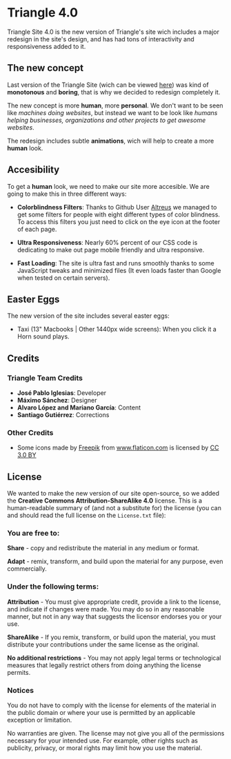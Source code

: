# Triangle 4.0

Triangle Site 4.0 is the new version of Triangle's site wich includes a major redesign in the site's design, and has had tons of interactivity and responsiveness added to it.

## The new concept

Last version of the Triangle Site (wich can be viewed <a href="https://triangle-mx.github.io/Triangle-3.0">here</a>) was kind of **monotonous** and **boring**, that is why we decided to redesign completely it.

The new concept is more **human**, more **personal**. We don't want to be seen like <i>machines doing websites</i>, but instead we want to be look like <i>humans helping businesses, organizations and other projects to get awesome websites</i>.

The redesign includes subtle **animations**, wich will help to create a more **human** look.

## Accesibility

To get a **human** look, we need to make our site more accesible. We are going to make this in three different ways:

- **Colorblindness Filters**: Thanks to Github User <a href="https://github.com/Altreus">Altreus</a> we managed to get some filters for people with eight different types of color blindness. To access this filters you just need to click on the eye icon at the footer of each page.

- **Ultra Responsiveness**: Nearly 60% percent of our CSS code is dedicating to make out page mobile friendly and ultra responsive.

- **Fast Loading**: The site is ultra fast and runs smoothly thanks to some JavaScript tweaks and minimized files (It even loads faster than Google when tested on certain servers).

## Easter Eggs

The new version of the site includes several easter eggs:

- Taxi (13" Macbooks | Other 1440px wide screens): When you click it a Horn sound plays.

## Credits


### Triangle Team Credits
- **José Pablo Iglesias**: Developer
- **Máximo Sánchez**: Designer
- **Alvaro López and Mariano García**: Content
- **Santiago Gutiérrez**: Corrections

### Other Credits
- Some icons made by <a href="http://www.freepik.com" title="Freepik">Freepik</a> from <a href="http://www.flaticon.com" title="Flaticon">www.flaticon.com</a> is licensed by <a href="http://creativecommons.org/licenses/by/3.0/" title="Creative Commons BY 3.0">CC 3.0 BY</a>

## License

We wanted to make the new version of our site open-source, so we added the **Creative Commons Attribution-ShareAlike 4.0** license. This is a human-readable summary of (and not a substitute for) the license (you can and should read the full license on the <code>License.txt</code> file):

### You are free to:

**Share** - copy and redistribute the material in any medium or format.

**Adapt** - remix, transform, and build upon the material
for any purpose, even commercially.

### Under the following terms:

**Attribution** - You must give appropriate credit, provide a link to the license, and indicate if changes were made. You may do so in any reasonable manner, but not in any way that suggests the licensor endorses you or your use.

**ShareAlike** - If you remix, transform, or build upon the material, you must distribute your contributions under the same license as the original.

**No additional restrictions** - You may not apply legal terms or technological measures that legally restrict others from doing anything the license permits.

### Notices

You do not have to comply with the license for elements of the material in the public domain or where your use is permitted by an applicable exception or limitation.

No warranties are given. The license may not give you all of the permissions necessary for your intended use. For example, other rights such as publicity, privacy, or moral rights may limit how you use the material.
